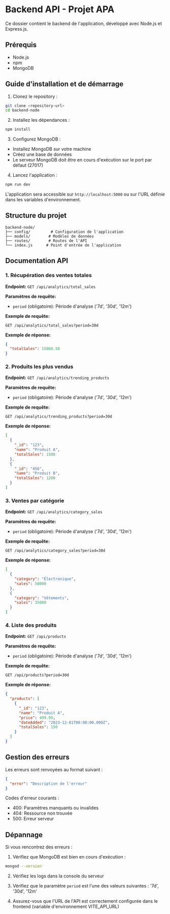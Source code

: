 # Backend API - Projet APA

Ce dossier contient le backend de l'application, développé avec Node.js et Express.js.

## Prérequis

- Node.js 
- npm 
- MongoDB 

## Guide d'installation et de démarrage

1. Clonez le repository :
```bash
git clone <repository-url>
cd backend-node
```

2. Installez les dépendances :
```bash
npm install
```

3. Configurez MongoDB :
- Installez MongoDB sur votre machine
- Créez une base de données 
- Le serveur MongoDB doit être en cours d'exécution sur le port par défaut (27017)

4. Lancez l'application :
```bash
npm run dev
```
L'application sera accessible sur `http://localhost:5000` ou sur l'URL définie dans les variables d'environnement.

## Structure du projet

```
backend-node/
├── config/         # Configuration de l'application
├── models/        # Modèles de données
├── routes/        # Routes de l'API
└── index.js      # Point d'entrée de l'application
```

## Documentation API

### 1. Récupération des ventes totales
**Endpoint:** `GET /api/analytics/total_sales`

**Paramètres de requête:**
- `period` (obligatoire): Période d'analyse ('7d', '30d', '12m')

**Exemple de requête:**
```
GET /api/analytics/total_sales?period=30d
```

**Exemple de réponse:**
```json
{
  "totalSales": 15000.50
}
```

### 2. Produits les plus vendus
**Endpoint:** `GET /api/analytics/trending_products`

**Paramètres de requête:**
- `period` (obligatoire): Période d'analyse ('7d', '30d', '12m')

**Exemple de requête:**
```
GET /api/analytics/trending_products?period=30d
```

**Exemple de réponse:**
```json
[
  {
    "_id": "123",
    "name": "Produit A",
    "totalSales": 1500
  },
  {
    "_id": "456",
    "name": "Produit B",
    "totalSales": 1200
  }
]
```

### 3. Ventes par catégorie
**Endpoint:** `GET /api/analytics/category_sales`

**Paramètres de requête:**
- `period` (obligatoire): Période d'analyse ('7d', '30d', '12m')

**Exemple de requête:**
```
GET /api/analytics/category_sales?period=30d
```

**Exemple de réponse:**
```json
[
  {
    "category": "Électronique",
    "sales": 50000
  },
  {
    "category": "Vêtements",
    "sales": 35000
  }
]
```

### 4. Liste des produits
**Endpoint:** `GET /api/products`

**Paramètres de requête:**
- `period` (obligatoire): Période d'analyse ('7d', '30d', '12m')

**Exemple de requête:**
```
GET /api/products?period=30d
```

**Exemple de réponse:**
```json
{
  "products": [
    {
      "_id": "123",
      "name": "Produit A",
      "price": 499.99,
      "dateAdded": "2023-12-01T00:00:00.000Z",
      "totalSales": 150
    }
  ]
}
```

## Gestion des erreurs

Les erreurs sont renvoyées au format suivant :
```json
{
  "error": "Description de l'erreur"
}
```

Codes d'erreur courants :
- 400: Paramètres manquants ou invalides
- 404: Ressource non trouvée
- 500: Erreur serveur

## Dépannage

Si vous rencontrez des erreurs :

1. Vérifiez que MongoDB est bien en cours d'exécution :
```bash
mongod --version
```

2. Vérifiez les logs dans la console du serveur

3. Vérifiez que le paramètre `period` est l'une des valeurs suivantes : '7d', '30d', '12m'

4. Assurez-vous que l'URL de l'API est correctement configurée dans le frontend (variable d'environnement VITE_API_URL)
